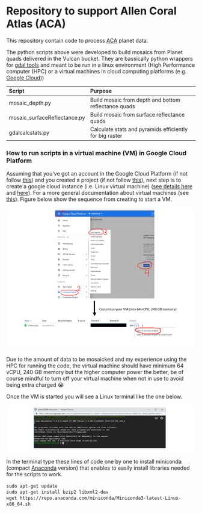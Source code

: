 # **Repository to support Allen Coral Atlas (ACA)**

This repository contain code to process [ACA](https://allencoralatlas.org/) planet data.

The python scripts above were developed to build mosaics from Planet quads delivered in the Vulcan bucket. They are bassically python wrappers 
for [gdal tools](https://gdal.org/) and meant to be run in a linux environment (High Performance 
computer (HPC) or a virtual machines in cloud computing platforms (e.g. [Google Cloud](https://cloud.google.com/)))



| Script        | Purpose           |
|:------------- |:-------------|  
|mosaic_depth.py|Build mosaic from depth and bottom reflectance quads| 
|mosaic_surfaceReflectance.py|Build mosaic from surface reflectance quads|  
|gdalcalcstats.py|Calculate stats and pyramids efficiently for big raster|

### **How to run scripts in a virtual machine (VM) in Google Cloud Platform**

Assuming that you've got an account in the Google Cloud Platform 
(if not follow [this](https://cloud.google.com/billing/docs/how-to/manage-billing-account))
and you created a project (if not follow
 [this](https://cloud.google.com/resource-manager/docs/creating-managing-projects)), next step 
 is to create a google cloud instance (i.e. Linux virtual machine) 
 ([see details here](https://cloud.google.com/compute/docs/quickstart-linux) and 
 [here](https://cloud.google.com/compute/docs/instances/create-start-instance)). For a more general documentation
 about virtual machines (see [this](https://cloud.google.com/compute/docs/instances/)). Figure below
 show the sequence from creating to start a VM.
 
 
 ![FlowchartVM](https://github.com/RSRCsupport/AllenCoralAtlas/blob/master/FlowChartVM.png)
 
 
 Due to the amount of data to be mosaicked and my experience using the HPC for running the code, 
 the virtual machine should have minimum 64 vCPU, 240 GB memory but the higher computer power
 the better, be of course mindful to turn off your virtual machine when not in use to avoid being 
 extra charged :sob:
 
 Once the VM is started you will see a Linux terminal like the one below. 

 ![VMTerminal](https://github.com/RSRCsupport/AllenCoralAtlas/blob/master/VMlinuxterm.png)
 
 In the terminal type these lines of code one by one to install miniconda 
 (compact [Anaconda](https://www.anaconda.com/) version) that enables to easily install 
 libraries needed for the scripts to work.
 
 ````
 sudo apt-get update
 sudo apt-get install bzip2 libxml2-dev
 wget https://repo.anaconda.com/miniconda/Miniconda3-latest-Linux-x86_64.sh
 ````
 
 
 
 
 
 
  
 
 